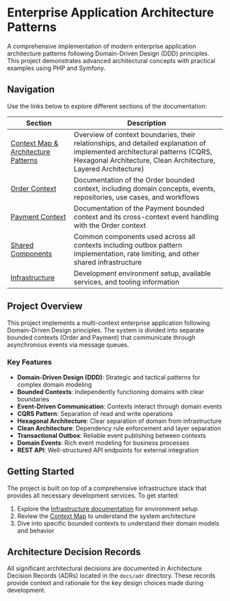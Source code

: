 # Enterprise Application Architecture Patterns

A comprehensive implementation of modern enterprise application architecture patterns following Domain-Driven Design (DDD) principles. 
This project demonstrates advanced architectural concepts with practical examples using PHP and Symfony.

## Navigation

Use the links below to explore different sections of the documentation:

| Section                                                   | Description                                                                                                                                                                                  |
|-----------------------------------------------------------|----------------------------------------------------------------------------------------------------------------------------------------------------------------------------------------------|
| [Context Map & Architecture Patterns](code/src/README.md) | Overview of context boundaries, their relationships, and detailed explanation of implemented architectural patterns (CQRS, Hexagonal Architecture, Clean Architecture, Layered Architecture) |
| [Order Context](code/src/OrderContext/README.md)          | Documentation of the Order bounded context, including domain concepts, events, repositories, use cases, and workflows                                                                        |
| [Payment Context](code/src/PaymentContext/README.md)      | Documentation of the Payment bounded context and its cross-context event handling with the Order context                                                                                     |
| [Shared Components](code/src/Shared/README.md)            | Common components used across all contexts including outbox pattern implementation, rate limiting, and other shared infrastructure                                                           |
| [Infrastructure](infrastructure/README.md)                | Development environment setup, available services, and tooling information                                                                                                                   |

## Project Overview

This project implements a multi-context enterprise application following Domain-Driven Design principles. The system is divided into separate bounded contexts (Order and Payment) that communicate through asynchronous events via message queues.

### Key Features

- **Domain-Driven Design (DDD)**: Strategic and tactical patterns for complex domain modeling
- **Bounded Contexts**: Independently functioning domains with clear boundaries
- **Event-Driven Communication**: Contexts interact through domain events
- **CQRS Pattern**: Separation of read and write operations
- **Hexagonal Architecture**: Clear separation of domain from infrastructure
- **Clean Architecture**: Dependency rule enforcement and layer separation
- **Transactional Outbox**: Reliable event publishing between contexts
- **Domain Events**: Rich event modeling for business processes
- **REST API**: Well-structured API endpoints for external integration

## Getting Started

The project is built on top of a comprehensive infrastructure stack that provides all necessary development services. To get started:

1. Explore the [Infrastructure documentation](infrastructure/README.md) for environment setup
2. Review the [Context Map](code/src/README.md) to understand the system architecture
3. Dive into specific bounded contexts to understand their domain models and behavior

## Architecture Decision Records

All significant architectural decisions are documented in Architecture Decision Records (ADRs) located in the `docs/adr` directory. These records provide context and rationale for the key design choices made during development.